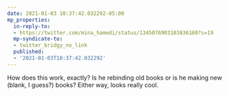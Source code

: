 ```yaml
---
date: 2021-01-03 10:37:42.032292-05:00
mp_properties:
  in-reply-to:
  - https://twitter.com/mina_hamedi/status/1345076903103836160?s=19
  mp-syndicate-to:
  - twitter_bridgy_no_link
  published:
  - '2021-01-03T10:37:42.032292'
---
```


How does this work, exactly? Is he rebinding old books or is he making new (blank, I guess?) books? Either way, looks really cool.